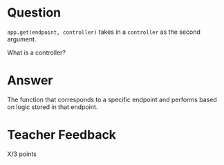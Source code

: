 # Question

`app.get(endpoint, controller)` takes in a `controller` as the second argument.

What is a controller?

# Answer
The function that corresponds to a specific endpoint and performs based on logic stored in that endpoint. 

# Teacher Feedback

X/3 points